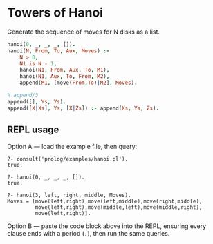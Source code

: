 # Towers of Hanoi

Generate the sequence of moves for N disks as a list.

```prolog
hanoi(0, _, _, _, []).
hanoi(N, From, To, Aux, Moves) :-
    N > 0,
    N1 is N - 1,
    hanoi(N1, From, Aux, To, M1),
    hanoi(N1, Aux, To, From, M2),
    append(M1, [move(From,To)|M2], Moves).

% append/3
append([], Ys, Ys).
append([X|Xs], Ys, [X|Zs]) :- append(Xs, Ys, Zs).
```

REPL usage
----------

Option A — load the example file, then query:

```text
?- consult('prolog/examples/hanoi.pl').
true.

?- hanoi(0, _, _, _, []).
true.

?- hanoi(3, left, right, middle, Moves).
Moves = [move(left,right),move(left,middle),move(right,middle),
         move(left,right),move(middle,left),move(middle,right),
         move(left,right)].
```

Option B — paste the code block above into the REPL, ensuring every clause ends with a period (`.`), then run the same queries.
